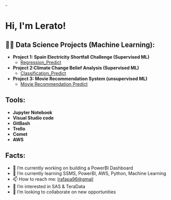 -<h1>Hi, I'm Lerato!

<h2>👨‍💻 Data Science Projects (Machine Learning):</h2>

- <b>Project 1: Spain Electricity Shortfall Challenge (Supervised ML)</b>
  - [Regression_Predict](https://github.com/Team-team19/Regression_Predict.git)
- <b>Project 2:Climate Change Belief Analysis (Supervised ML)</b>
  - [Classification_Predict](https://github.com/Classification-Team-CW5/Team-CW5-Notebook.git) </b>
- <b>Project 3: Movie Recommendation System (unsupervised ML)</b>
  - [Movie Recommendation Predict](https://github.com/joshmadakor1/Sentinel-Lab)

<h2>Tools:</h2>

- <b>Jupyter Notebook</b>
- <b>Visual Studio code</b>
- <b>GitBash</b>
- <b>Trello</b>
- <b>Comet</b>
- <b>AWS</b>

<h2>Facts:</h2>

- 🔭 I’m currently working on building a PowerBI Dashboard
- 🌱 I’m currently learning SSMS, PowerBI, AWS, Python, Machine Learning
- 📫 How to reach me: [lrafapa96@gmail](https://leratogmail.com//)
- 👀 I’m interested in SAS & TeraData
- 👯 I’m looking to collaborate on new opportunities

<!---
LeratoLira2/LeratoLira2 is a ✨ special ✨ repository because its `README.md` (this file) appears on your GitHub profile.
You can click the Preview link to take a look at your changes.
--->
